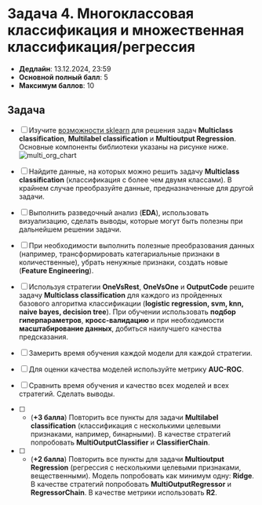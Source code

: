 # Задача 4. Многоклассовая классификация и множественная классификация/регрессия

* **Дедлайн**: 13.12.2024, 23:59
* **Основной полный балл**: 5
* **Максимум баллов**: 10

## Задача

- [ ] Изучите [возможности sklearn](https://scikit-learn.org/stable/modules/multiclass.html#multiclass-classification) для решения задач **Multiclass classification**, **Multilabel classification** и **Multioutput Regression**. Основные компоненты библиотеки указаны на рисунке ниже.
![multi_org_chart](https://scikit-learn.org/stable/_images/multi_org_chart.png)

- [ ] Найдите данные, на которых можно решить задачу **Multiclass classification** (классификация с более чем двумя классами). В крайнем случае преобразуйте данные, предназначенные для другой задачи.
- [ ] Выполнить разведочный анализ (**EDA**), использовать визуализацию, сделать выводы, которые могут быть полезны при дальнейшем решении задачи.
- [ ] При необходимости выполнить полезные преобразования данных (например, трансформировать категариальные признаки в количественные), убрать ненужные признаки, создать новые (**Feature Engineering**).
- [ ] Используя стратегии **OneVsRest**, **OneVsOne** и **OutputCode** решите задачу **Multiclass classification** для каждого из пройденных базового алгоритма классификации (**logistic regression, svm, knn, naive bayes, decision tree**). При обучении использовать **подбор гиперпараметров**, **кросс-валидацию** и при необходимости **масштабирование данных**, добиться наилучшего качества предсказания.
- [ ] Замерить время обучения каждой модели для каждой стратегии.
- [ ] Для оценки качества моделей используйте метрику **AUC-ROC**.
- [ ] Сравнить время обучения и качество всех моделей и всех стратегий. Сделать выводы.
- [ ] * (**+3 балла**) Повторить все пункты для задачи **Multilabel classification** (классификация с несколькими целевыми признаками, например, бинарными). В качестве стратегий попробовать **MultiOutputClassifier** и **ClassifierChain**.
- [ ] * (**+2 балла**) Повторить все пункты для задачи **Multioutput Regression** (регрессия с несколькими целевыми признаками, вещественными). Модель попробовать как минимум одну: **Ridge**. В качестве стратегий попробовать **MultiOutputRegressor** и **RegressorChain**. В качестве метрики использовать **R2**.

